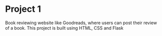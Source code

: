 # Project 1

Book reviewing website like Goodreads, where users can post their review of a book.
This project is built using HTML, CSS and Flask
